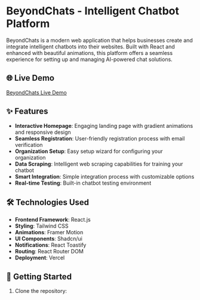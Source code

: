 # BeyondChats - Intelligent Chatbot Platform

BeyondChats is a modern web application that helps businesses create and integrate intelligent chatbots into their websites. Built with React and enhanced with beautiful animations, this platform offers a seamless experience for setting up and managing AI-powered chat solutions.

## 🌐 Live Demo
[BeyondChats Live Demo](https://beyondchats.vercel.app)

## ✨ Features

- **Interactive Homepage**: Engaging landing page with gradient animations and responsive design
- **Seamless Registration**: User-friendly registration process with email verification
- **Organization Setup**: Easy setup wizard for configuring your organization
- **Data Scraping**: Intelligent web scraping capabilities for training your chatbot
- **Smart Integration**: Simple integration process with customizable options
- **Real-time Testing**: Built-in chatbot testing environment

## 🛠️ Technologies Used

- **Frontend Framework**: React.js
- **Styling**: Tailwind CSS
- **Animations**: Framer Motion
- **UI Components**: Shadcn/ui
- **Notifications**: React Toastify
- **Routing**: React Router DOM
- **Deployment**: Vercel

## 🚀 Getting Started

1. Clone the repository:
